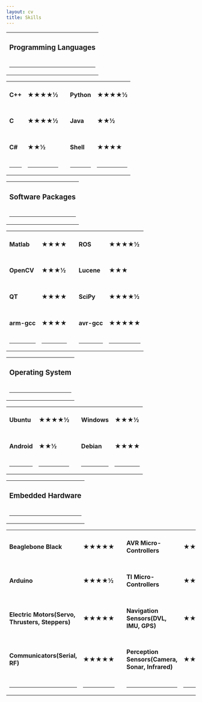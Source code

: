 ```yaml
---
layout: cv
title: Skills
---
```

<!---->
<table class="wide">
  <tbody>
    <tr>
      <td align="center"><b><h3>Programming Languages</h3></b></td>
    </tr>
    <tr>
      <td><hr></td>
    </tr>
  </tbody>
</table>
<table class="skills">
  <tbody>
    <!---☆★½--->
    <tr>
      <td class="skill1"><b><h4> C++ </h4></b></td>
      <td class="skill1_rate"><b><h4>★★★★½</h4></b></td>
      <td class="bullet"><b> </b></td>
      <td class="skill2"><b><h4> Python </h4></b></td>
      <td class="skill2_rate"><b><h4>★★★★½</h4></b></td> 
    </tr>
    <!---☆★½--->
    <tr>
      <td class="skill1"><b><h4> C </h4></b></td>
      <td class="skill1_rate"><b><h4>★★★★½</h4></b></td>
      <td class="bullet"><b> </b></td>
      <td class="skill2"><b><h4> Java </h4></b></td>
      <td class="skill2_rate"><b><h4>★★½</h4></b></td> 
    </tr>
    <!---☆★½--->
    <tr>
      <td class="skill1"><b><h4> C# </h4></b></td>
      <td class="skill1_rate"><b><h4>★★½</h4></b></td>
      <td class="bullet"><b> </b></td>
      <td class="skill2"><b><h4> Shell </h4></b></td>
      <td class="skill2_rate"><b><h4>★★★★</h4></b></td> 
    </tr>
    <tr>
      <td><hr/></td>
      <td><hr/></td>
      <td><hr/></td>
      <td><hr/></td>
      <td><hr/></td>
    </tr>
  </tbody>
</table>

<!---->
<table class="wide">
  <tbody>
    <tr>
      <td align="center"><b><h3>Software Packages</h3></b></td>
    </tr>
    <tr>
      <td><hr></td>
    </tr>
  </tbody>
</table>
<table class="skills">
  <tbody>
    <!---☆★½--->
    <tr>
      <td class="skill1"><b><h4> Matlab </h4></b></td>
      <td class="skill1_rate"><b><h4>★★★★</h4></b></td>
      <td class="bullet"><b> </b></td>
      <td class="skill2"><b><h4> ROS </h4></b></td>
      <td class="skill2_rate"><b><h4>★★★★½</h4></b></td> 
    </tr>
    <!---☆★½--->
    <tr>
      <td class="skill1"><b><h4> OpenCV </h4></b></td>
      <td class="skill1_rate"><b><h4>★★★½</h4></b></td>
      <td class="bullet"><b> </b></td>
      <td class="skill2"><b><h4> Lucene </h4></b></td>
      <td class="skill2_rate"><b><h4>★★★</h4></b></td> 
    </tr>
    <!---☆★½--->
    <tr>
      <td class="skill1"><b><h4> QT </h4></b></td>
      <td class="skill1_rate"><b><h4>★★★★</h4></b></td>
      <td class="bullet"><b> </b></td>
      <td class="skill2"><b><h4> SciPy </h4></b></td>
      <td class="skill2_rate"><b><h4>★★★★½</h4></b></td> 
    </tr>
    <!---☆★½--->
    <tr>
      <td class="skill1"><b><h4> arm-gcc </h4></b></td>
      <td class="skill1_rate"><b><h4>★★★★</h4></b></td>
      <td class="bullet"><b> </b></td>
      <td class="skill2"><b><h4> avr-gcc </h4></b></td>
      <td class="skill2_rate"><b><h4>★★★★★</h4></b></td> 
    </tr>
    <tr>
      <td><hr/></td>
      <td><hr/></td>
      <td><hr/></td>
      <td><hr/></td>
      <td><hr/></td>
    </tr>
  </tbody>
</table>
<!---->
<table class="wide">
  <tbody>
    <tr>
      <td align="center"><b><h3>Operating System</h3></b></td>
    </tr>
    <tr>
      <td><hr></td>
    </tr>
  </tbody>
</table>
<table class="skills">
  <tbody>
    <!---☆★½--->
    <tr>
      <td class="skill1"><b><h4> Ubuntu </h4></b></td>
      <td class="skill1_rate"><b><h4>★★★★½</h4></b></td>
      <td class="bullet"><b> </b></td>
      <td class="skill2"><b><h4> Windows  </h4></b></td>
      <td class="skill2_rate"><b><h4>★★★½</h4></b></td> 
    </tr>
    <!---☆★½--->
    <tr>
      <td class="skill1"><b><h4> Android </h4></b></td>
      <td class="skill1_rate"><b><h4>★★½</h4></b></td>
      <td class="bullet"><b> </b></td>
      <td class="skill2"><b><h4> Debian </h4></b></td>
      <td class="skill2_rate"><b><h4>★★★★</h4></b></td> 
    </tr>
    <tr>
      <td><hr/></td>
      <td><hr/></td>
      <td><hr/></td>
      <td><hr/></td>
      <td><hr/></td>
    </tr>
  </tbody>
</table>
<!---->
<table class="wide">
  <tbody>
    <tr>
      <td align="center"><b><h3>Embedded Hardware</h3></b></td>
    </tr>
    <tr>
      <td><hr></td>
    </tr>
  </tbody>
</table>
<table class="skills">
  <tbody>
    <!---☆★½--->
    <tr>
      <td class="skill1"><b><h4> Beaglebone Black </h4></b></td>
      <td class="skill1_rate"><b><h4>★★★★★</h4></b></td>
      <td class="bullet"><b> </b></td>
      <td class="skill2"><b><h4> AVR Micro-Controllers </h4></b></td>
      <td class="skill2_rate"><b><h4>★★★★★</h4></b></td> 
    </tr>
    <!---☆★½--->
    <tr>
      <td class="skill1"><b><h4> Arduino </h4></b></td>
      <td class="skill1_rate"><b><h4>★★★★½</h4></b></td>
      <td class="bullet"><b> </b></td>
      <td class="skill2"><b><h4> TI Micro-Controllers </h4></b></td>
      <td class="skill2_rate"><b><h4>★★★</h4></b></td> 
    </tr>
    <!---☆★½--->
    <tr>
      <td class="skill1"><b><h4> Electric Motors(Servo, Thrusters, Steppers) </h4></b></td>
      <td class="skill1_rate"><b><h4>★★★★★</h4></b></td>
      <td class="bullet"><b> </b></td>
      <td class="skill2"><b><h4> Navigation Sensors(DVL, IMU, GPS) </h4></b></td>
      <td class="skill2_rate"><b><h4>★★★★½</h4></b></td> 
    </tr>
    <!---☆★½--->
    <tr>
      <td class="skill1"><b><h4> Communicators(Serial, RF) </h4></b></td>
      <td class="skill1_rate"><b><h4>★★★★★</h4></b></td>
      <td class="bullet"><b> </b></td>
      <td class="skill2"><b><h4> Perception Sensors(Camera, Sonar, Infrared) </h4></b></td>
      <td class="skill2_rate"><b><h4>★★★★½</h4></b></td> 
    </tr>
    <tr>
      <td><hr/></td>
      <td><hr/></td>
      <td><hr/></td>
      <td><hr/></td>
      <td><hr/></td>
    </tr>
  </tbody>
</table>
